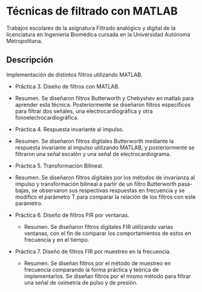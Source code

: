 # Técnicas de filtrado con MATLAB
Trabajos escolares de la asignatura Filtrado analógico y digital de la licenciatura en Ingeniería Biomédica cursada en la Universidad Autónoma Metropolitana.


## Descripción

Implementación de distintos filtros utilizando MATLAB.

* Práctica 3. Diseño de filtros con MATLAB.
 - Resumen. Se diseñaron filtros Butterworth y Chebyshev en matlab para aprender esta técnica. Posteriormente se diseñaron filtros específicos para filtrar dos señales, una electrocardiográfica y otra fonoelectrocardiográfica.
 
 * Práctica 4. Respuesta invariante al impulso.
  - Resumen. Se diseñaron filtros digitales Butterworth mediante la respuesta invariante al impulso utilizando MATLAB, y posteriormente se filtraron una señal escalón y una señal de electrocardiograma.

* Práctica 5. Transformación Bilineal.
- Resumen. Se diseñaron filtros digitales por los métodos de invarianza al impulso y transformación bilineal a partir de un filtro Butterworth pasa-bajas, se observaron sus respectivas respuestas en frecuencia y se modifico el parámetro T para comparar la relación de los filtros con este parámetro.

* Práctica 6. Diseño de filtros FIR por ventanas.
  - Resumen. Se diseñaron filtros digitales FIR utilizando varias ventanas, con el fin de comparar los comportamientos de estos en frecuencia y en el tiempo.

* Práctica 7. Diseño de filtros FIR por muestreo en la frecuencia.
  - Resumen. Se diseñan filtros por el método de muestreo en frecuencia comparando la forma práctica y teórica de implementarlos. Se diseñan filtros por el mismo método para filtrar una señal de oximetría de pulso y de presión.

